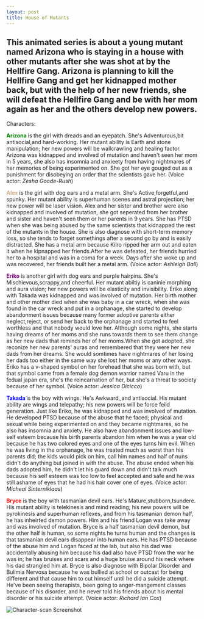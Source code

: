 ```yaml
---
layout: post
title: House of Mutants
---
```

This animated series is about a young mutant named Arizona who is staying in a house with other mutants after she was shot at by the Hellfire Gang. Arizona is planning to kill the Hellfire Gang and get her kidnapped mother back, but with the help of her new friends, she will defeat the Hellfire Gang and be with her mom again as her and the others develop new powers.
---
Characters:
   
   <a style="color:green; font-weight:bold"> Arizona </a> is the girl with dreads and an eyepatch. She's Adventurous,bit antisocial,and hard-working. Her mutant ability is Earth and stone manipulation; her new powers will be wallcrawling and healing factor. Arizona was kidnapped and involved of mutation and haven't seen her mom in 5 years, she also has insomnia and anxieety from having nightmares of her memories of being experimented on. She got her eye gouged out as a punishment for disobeying an order that the scientists gave her. (Voice actor: *Zesha Goode-Rush*)
   
   <a style="color:tan; font-weight:bold"> Alex </a> is the girl with dog ears and a metal arm. She's Active,forgetful,and spunky. Her mutant ability is superhuman scenes and astral projection; her new power will be laser vision. Alex and her sister and brother were also kidnapped and involved of mutation, she got seperated from her brother and sister and haven't seen them or her parents in 9 years. She has PTSD when she was being abused by the same scientists that kidnapped the rest of the mutants in the house. She is also diagnose with short-term memory loss, so she tends to forget somethings after a second go by and is easily distracted. She has a metal arm because Kilro ripped her arm out and eaten it when he kipnapped her friends.After he was defeated, her friends hurried her to a hospital and was in a coma for a week. Days after she woke up and was recovered, her friends built her a metal arm. (Voice actor: *Ashleigh Ball*)
   
   <a style="color:purple; font-weight:bold"> Eriko </a> is another girl with dog ears and purple hairpins. She's Mischievous,scrappy,and cheerful. Her mutant abiltiy is caninie morphing and aura vision; her new powers will be elasticity and invisibility. Eriko along with Takada was kidnapped and was involved of mutation. Her birth mother and other mother died when she was baby in a car wreck, when she was found in the car wreck and put in a orphanage, she started to develop abandonment issues because many former adoptive parents either neglect,reject, or send her back to the orphanage and started to feel worthless and that nobody would love her. Although some nights, she starts having dreams of her moms and she runs towards them to see them change as her new dads that reminds her of her moms.When she got adopted, she reconize her new parents' auras and remembered that they were her new dads from her dreams. She would somtimes have nightmares of her losing her dads too either in the same way she lost her moms or any other ways. Eriko has a v-shaped symbol on her forehead that she was born with, but that symbol came from a female dog demon warrior named Varu in the fedual japan era, she's the reincarnation of her, but she's a threat to society because of her symbol. (Voice actor: *Jessica Dicicco*)
   
   <a style="color:blue; font-weight:bold"> Takada </a> is the boy with wings. He's Awkward,,and antisocial. His mutant ability are wings and telepathy; his new powers will be force feild generation. Just like Eriko, he was kidnapped and was involved of mutation. He developed PTSD because of the abuse that he faced; physical and sexual while being experimented on and they became nightmares, so he also has insomnia and anxiety. He also have abandonment issues and low-self esteem because his birth parents abandon him when he was a year old because he has two colored eyes and one of the eyes turns him evil. When he was living in the orphanage, he was treated much as worst than his parents did; the kids would pick on him, call him names and half of nuns didn't do anything but joined in with the abuse. The abuse ended when his dads adopted him, he didn't let his guard down and didn't talk much because his self esteem was too low to feel accepted and safe and he was still ashame of eyes that he had his hair cover one of eyes. (Voice actor: *Micheal Sinterniklaas*)
   
   <a style="color:red; font-weight:bold"> Bryce </a> is the boy with tasmanian devil ears. He's Mature,stubborn,tsundere. His mutant ability is telekinesis and mind reading; his new powers will be pyrokinesis and superhuman reflexes, and from his tasmanian demon half, he has inheirted demon powers. Him and his friend Logan was take away and was involved of mutation. Bryce is a half tasmanian devil demon, but the other half is human, so some nights he turns human and the changes is that tasmanian devil ears disappear into human ears. He has PTSD because of the abuse him and Logan faced at the lab, but also his dad was accidentally abusing him because his dad also have PTSD from the war he was in; he has bruises and scars and a huge bruise around his neck where his dad strangled him at. Bryce is also diagnose with Bipolar Disorder and Bulimia Nervosa because he was bullied at school or outcast for being different and that cause him to cut himself until he did a suicide attempt. He've been seeing therapists, been going to anger-mangement classes because of his disorder, and he never told his friends about his mental disorder or his suicide attempt. (Voice actor: *Richard Ian Cox*)


![Character-scan Screenshot]({{site.baseurl}}/images/2018-06-20-character-scan.png "Character-scan Screenshot")
